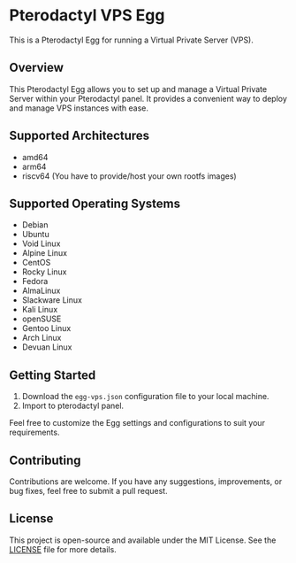 # Pterodactyl VPS Egg

This is a Pterodactyl Egg for running a Virtual Private Server (VPS).

## Overview

This Pterodactyl Egg allows you to set up and manage a Virtual Private Server within your Pterodactyl panel. It provides a convenient way to deploy and manage VPS instances with ease.

## Supported Architectures

- amd64
- arm64
- riscv64 (You have to provide/host your own rootfs images)

## Supported Operating Systems

- Debian
- Ubuntu
- Void Linux
- Alpine Linux
- CentOS
- Rocky Linux
- Fedora
- AlmaLinux
- Slackware Linux
- Kali Linux
- openSUSE
- Gentoo Linux
- Arch Linux
- Devuan Linux

## Getting Started

1. Download the `egg-vps.json` configuration file to your local machine.
3. Import to pterodactyl panel.

Feel free to customize the Egg settings and configurations to suit your requirements.

## Contributing

Contributions are welcome. If you have any suggestions, improvements, or bug fixes, feel free to submit a pull request.

## License
This project is open-source and available under the MIT License. See the [LICENSE](https://github.com/ysdragon/Pterodactyl-VPS-Egg/blob/master/LICENSE) file for more details.